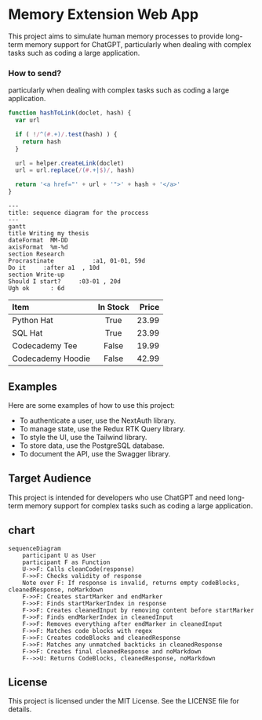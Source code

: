 # Memory Extension Web App
This project aims to simulate human memory processes to provide long-term memory support for ChatGPT, particularly when dealing with complex tasks such as coding a large application.

<div class='mdc'>
<div class='ic'>

### How to send?

particularly when dealing with complex tasks such as coding a large application.

```javascript
function hashToLink(doclet, hash) {
  var url

  if ( !/^(#.+)/.test(hash) ) {
    return hash
  }

  url = helper.createLink(doclet)
  url = url.replace(/(#.+|$)/, hash)

  return '<a href="' + url + '">' + hash + '</a>'
}
```

</div>

<div class='ic'>


```mermaid
---
title: sequence diagram for the proccess
---
gantt
title Writing my thesis
dateFormat  MM-DD
axisFormat  %m-%d
section Research
Procrastinate           :a1, 01-01, 59d
Do it     :after a1  , 10d
section Write-up
Should I start?     :03-01 , 20d
Ugh ok      : 6d
```

</div>
</div>

| Item              | In Stock | Price |
| :---------------- | :------: | ----: |
| Python Hat        |   True   | 23.99 |
| SQL Hat           |   True   | 23.99 |
| Codecademy Tee    |  False   | 19.99 |
| Codecademy Hoodie |  False   | 42.99 |

## Examples

Here are some examples of how to use this project:


- To authenticate a user, use the NextAuth library.
- To manage state, use the Redux RTK Query library.
- To style the UI, use the Tailwind library.
- To store data, use the PostgreSQL database.
- To document the API, use the Swagger library.

## Target Audience

This project is intended for developers who use ChatGPT and need long-term memory support for complex tasks such as coding a large application.

## chart

```mermaid
sequenceDiagram
    participant U as User
    participant F as Function
    U->>F: Calls cleanCode(response)
    F->>F: Checks validity of response
    Note over F: If response is invalid, returns empty codeBlocks, cleanedResponse, noMarkdown
    F->>F: Creates startMarker and endMarker
    F->>F: Finds startMarkerIndex in response
    F->>F: Creates cleanedInput by removing content before startMarker
    F->>F: Finds endMarkerIndex in cleanedInput
    F->>F: Removes everything after endMarker in cleanedInput
    F->>F: Matches code blocks with regex
    F->>F: Creates codeBlocks and cleanedResponse
    F->>F: Matches any unmatched backticks in cleanedResponse
    F->>F: Creates final cleanedResponse and noMarkdown
    F-->>U: Returns CodeBlocks, cleanedResponse, noMarkdown
```

## License

This project is licensed under the MIT License. See the LICENSE file for details.